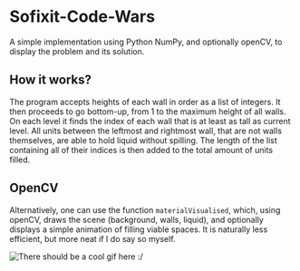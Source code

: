 # Sofixit-Code-Wars
A simple implementation using Python NumPy, and optionally openCV, to display the problem and its solution.
## How it works?
The program accepts heights of each wall in order as a list of integers. It then proceeds to go bottom-up, from 1 to the maximum height of all walls. On each level it finds the index of each wall that is at least as tall as current level. All units between the leftmost and rightmost wall, that are not walls themselves, are able to hold liquid without spilling. The length of the list containing all of their indices is then added to the total amount of units filled.
## OpenCV
Alternatively, one can use the function `materialVisualised`, which, using openCV, draws the scene (background, walls, liquid), and optionally displays a simple animation of filling viable spaces. It is naturally less efficient, but more neat if I do say so myself.

![There should be a cool gif here :/](https://iili.io/JFjPIoX.gif)
